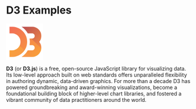 # D3 Examples

<a href="https://d3js.org">
    <img style="vertical-align: top; height: 100px;" src="./asset/d3-logo.png?raw=true" alt="d3-logo">
</a>

**D3** (or **D3.js**) is a free, open-source JavaScript library for visualizing data. Its low-level approach built on web standards offers unparalleled flexibility in authoring dynamic, data-driven graphics. For more than a decade D3 has powered groundbreaking and award-winning visualizations, become a foundational building block of higher-level chart libraries, and fostered a vibrant community of data practitioners around the world.
